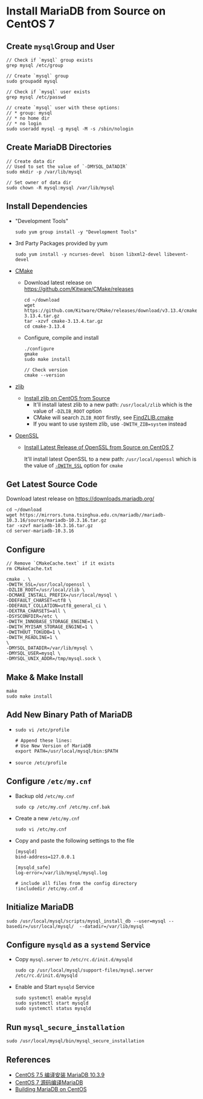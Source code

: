 # Install MariaDB from Source on CentOS 7

## Create `mysql`Group and User
```
// Check if `mysql` group exists
grep mysql /etc/group

// Create `mysql` group
sudo groupadd mysql

// Check if `mysql` user exists
grep mysql /etc/passwd

// create `mysql` user with these options:
// * group: mysql
// * no home dir
// * no login
sudo useradd mysql -g mysql -M -s /sbin/nologin
```

## Create MariaDB Directories
```
// Create data dir
// Used to set the value of `-DMYSQL_DATADIR`
sudo mkdir -p /var/lib/mysql

// Set owner of data dir
sudo chown -R mysql:mysql /var/lib/mysql
```

## Install Dependencies
* "Development Tools"

      sudo yum group install -y "Development Tools"

* 3rd Party Packages provided by yum

      sudo yum install -y ncurses-devel  bison libxml2-devel libevent-devel

* [CMake](https://cmake.org)
   * Download latest release on https://github.com/Kitware/CMake/releases
   
         cd ~/download
         wget https://github.com/Kitware/CMake/releases/download/v3.13.4/cmake-3.13.4.tar.gz
         tar -xzvf cmake-3.13.4.tar.gz
         cd cmake-3.13.4

   * Configure, compile and install
      
         ./configure
         gmake
         sudo make install

         // Check version
         cmake --version
      
* [zlib](https://www.zlib.net/)
   * [Install zlib on CentOS from Source](https://github.com/northbright/Notes/blob/master/zlib/install-zlib-on-centos-from-source.md) 
      * It'll install latest zlib to a new path: `/usr/local/zlib` which is the value of `-DZLIB_ROOT` option
      * CMake will search `ZLIB_ROOT` firstly, see [FindZLIB.cmake](https://github.com/Kitware/CMake/blob/v3.13.4/Modules/FindZLIB.cmake#L54)
      * If you want to use system zlib, use `-DWITH_ZIB=system` instead

* [OpenSSL](https://www.openssl.org/)
   * [Install Latest Release of OpenSSL from Source on CentOS 7](https://github.com/northbright/Notes/blob/master/openssl/install-latest-openssl-from-source-on-centos-7.md)
   
      It'll install latest OpenSSL to a new path: `/usr/local/openssl` which is the value of [`-DWITH_SSL`](https://github.com/MariaDB/server/blob/10.3/cmake/ssl.cmake#L23) option for `cmake`

## Get Latest Source Code
Download latest release on <https://downloads.mariadb.org/>

    cd ~/download
    wget https://mirrors.tuna.tsinghua.edu.cn/mariadb//mariadb-10.3.16/source/mariadb-10.3.16.tar.gz
    tar -xzvf mariadb-10.3.16.tar.gz
    cd server-mariadb-10.3.16

## Configure

    // Remove `CMakeCache.text` if it exists
    rm CMakeCache.txt

    cmake . \
    -DWITH_SSL=/usr/local/openssl \
    -DZLIB_ROOT=/usr/local/zlib \
    -DCMAKE_INSTALL_PREFIX=/usr/local/mysql \
    -DDEFAULT_CHARSET=utf8 \
    -DDEFAULT_COLLATION=utf8_general_ci \
    -DEXTRA_CHARSETS=all \
    -DSYSCONFDIR=/etc \
    -DWITH_INNOBASE_STORAGE_ENGINE=1 \
    -DWITH_MYISAM_STORAGE_ENGINE=1 \
    -DWITHOUT_TOKUDB=1 \
    -DWITH_READLINE=1 \
    \
    -DMYSQL_DATADIR=/var/lib/mysql \
    -DMYSQL_USER=mysql \
    -DMYSQL_UNIX_ADDR=/tmp/mysql.sock \

## Make & Make Install

    make
    sudo make install

## Add New Binary Path of MariaDB
* `sudo vi /etc/profile`

      # Append these lines:
      # Use New Version of MariaDB
      export PATH=/usr/local/mysql/bin:$PATH

* `source /etc/profile`

## Configure `/etc/my.cnf`

* Backup old `/etc/my.cnf`
  
      sudo cp /etc/my.cnf /etc/my.cnf.bak

* Create a new `/etc/my.cnf`
    
      sudo vi /etc/my.cnf

* Copy and paste the following settings to the file

      [mysqld]
      bind-address=127.0.0.1

      [mysqld_safe]
      log-error=/var/lib/mysql/mysql.log

      # include all files from the config directory
      !includedir /etc/my.cnf.d
        
## Initialize MariaDB

    sudo /usr/local/mysql/scripts/mysql_install_db --user=mysql --basedir=/usr/local/mysql/  --datadir=/var/lib/mysql

## Configure `mysqld` as a `systemd` Service
* Copy `mysql.server` to `/etc/rc.d/init.d/mysqld`

      sudo cp /usr/local/mysql/support-files/mysql.server /etc/rc.d/init.d/mysqld

* Enable and Start `mysqld` Service

      sudo systemctl enable mysqld
      sudo systemctl start mysqld
      sudo systemctl status mysqld

## Run `mysql_secure_installation`

    sudo /usr/local/mysql/bin/mysql_secure_installation

## References
* [CentOS 7.5 编译安装 MariaDB 10.3.9](https://blog.csdn.net/qq_32828933/article/details/82720018)
* [CentOS 7 源码编译MariaDB](https://www.cnblogs.com/bigdevilking/p/9452686.html)
* [Building MariaDB on CentOS](https://mariadb.com/kb/en/library/source-building-mariadb-on-centos/)
